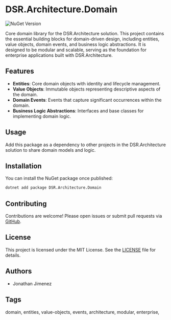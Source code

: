 # DSR.Architecture.Domain

![NuGet Version](https://img.shields.io/nuget/v/Dsr.Architecture.Domain?style=flat-square)

Core domain library for the DSR.Architecture solution. This project contains the essential building blocks for domain-driven design, including entities, value objects, domain events, and business logic abstractions. It is designed to be modular and scalable, serving as the foundation for enterprise applications built with DSR.Architecture.

## Features

- **Entities**: Core domain objects with identity and lifecycle management.
- **Value Objects**: Immutable objects representing descriptive aspects of the domain.
- **Domain Events**: Events that capture significant occurrences within the domain.
- **Business Logic Abstractions**: Interfaces and base classes for implementing domain logic.

## Usage

Add this package as a dependency to other projects in the DSR.Architecture solution to share domain models and logic.

## Installation

You can install the NuGet package once published:

```bash
dotnet add package DSR.Architecture.Domain
```

## Contributing

Contributions are welcome! Please open issues or submit pull requests via [GitHub](https://github.com/RockerInt/DSR.Architecture).

## License

This project is licensed under the MIT License. See the [LICENSE](https://github.com/RockerInt/DSR.Architecture/LICENSE) file for details.

## Authors

- Jonathan Jimenez

## Tags

domain, entities, value-objects, events, architecture, modular, enterprise,